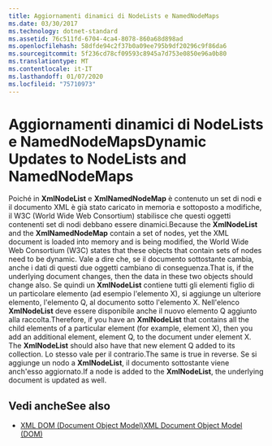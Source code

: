 ```yaml
---
title: Aggiornamenti dinamici di NodeLists e NamedNodeMaps
ms.date: 03/30/2017
ms.technology: dotnet-standard
ms.assetid: 76c511fd-6704-4ca4-8078-860a68d898ad
ms.openlocfilehash: 58dfde94c2f37b0a09ee795b9df20296c9f86da6
ms.sourcegitcommit: 5f236cd78cf09593c8945a7d753e0850e96a0b80
ms.translationtype: MT
ms.contentlocale: it-IT
ms.lasthandoff: 01/07/2020
ms.locfileid: "75710973"
---
```

# <a name="dynamic-updates-to-nodelists-and-namednodemaps"></a><span data-ttu-id="72fe3-102">Aggiornamenti dinamici di NodeLists e NamedNodeMaps</span><span class="sxs-lookup"><span data-stu-id="72fe3-102">Dynamic Updates to NodeLists and NamedNodeMaps</span></span>
<span data-ttu-id="72fe3-103">Poiché in **XmlNodeList** e **XmlNamedNodeMap** è contenuto un set di nodi e il documento XML è già stato caricato in memoria e sottoposto a modifiche, il W3C (World Wide Web Consortium) stabilisce che questi oggetti contenenti set di nodi debbano essere dinamici.</span><span class="sxs-lookup"><span data-stu-id="72fe3-103">Because the **XmlNodeList** and the **XmlNamedNodeMap** contain a set of nodes, yet the XML document is loaded into memory and is being modified, the World Wide Web Consortium (W3C) states that these objects that contain sets of nodes need to be dynamic.</span></span> <span data-ttu-id="72fe3-104">Vale a dire che, se il documento sottostante cambia, anche i dati di questi due oggetti cambiano di conseguenza.</span><span class="sxs-lookup"><span data-stu-id="72fe3-104">That is, if the underlying document changes, then the data in these two objects should change also.</span></span> <span data-ttu-id="72fe3-105">Se quindi un **XmlNodeList** contiene tutti gli elementi figlio di un particolare elemento (ad esempio l'elemento X), si aggiunge un ulteriore elemento, l'elemento Q, al documento sotto l'elemento X. Nell'elenco **XmlNodeList** deve essere disponibile anche il nuovo elemento Q aggiunto alla raccolta.</span><span class="sxs-lookup"><span data-stu-id="72fe3-105">Therefore, if you have an **XmlNodeList** that contains all the child elements of a particular element (for example, element X), then you add an additional element, element Q, to the document under element X. The **XmlNodeList** should also have that new element Q added to its collection.</span></span> <span data-ttu-id="72fe3-106">Lo stesso vale per il contrario.</span><span class="sxs-lookup"><span data-stu-id="72fe3-106">The same is true in reverse.</span></span> <span data-ttu-id="72fe3-107">Se si aggiunge un nodo a **XmlNodeList**, il documento sottostante viene anch'esso aggiornato.</span><span class="sxs-lookup"><span data-stu-id="72fe3-107">If a node is added to the **XmlNodeList**, the underlying document is updated as well.</span></span>  
  
## <a name="see-also"></a><span data-ttu-id="72fe3-108">Vedi anche</span><span class="sxs-lookup"><span data-stu-id="72fe3-108">See also</span></span>

- [<span data-ttu-id="72fe3-109">XML DOM (Document Object Model)</span><span class="sxs-lookup"><span data-stu-id="72fe3-109">XML Document Object Model (DOM)</span></span>](../../../../docs/standard/data/xml/xml-document-object-model-dom.md)

